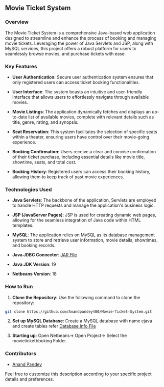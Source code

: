## Movie Ticket System

### Overview

The Movie Ticket System is a comprehensive Java-based web application designed to streamline and enhance the process of booking and managing movie tickets. Leveraging the power of Java Servlets and JSP, along with MySQL services, this project offers a robust platform for users to seamlessly browse movies, and purchase tickets with ease.

### Key Features

- **User Authentication**: Secure user authentication system ensures that only registered users can access ticket booking functionalities.

- **User Interface**: The system boasts an intuitive and user-friendly interface that allows users to effortlessly navigate through available movies.

- **Movie Listings**: The application dynamically fetches and displays an up-to-date list of available movies, complete with relevant details such as title, genre, rating, and synopsis.

- **Seat Reservation**: This system facilitates the selection of specific seats within a theater, ensuring users have control over their movie-going experience.

- **Booking Confirmation**: Users receive a clear and concise confirmation of their ticket purchase, including essential details like movie title, showtime, seats, and total cost.

- **Booking History**: Registered users can access their booking history, allowing them to keep track of past movie experiences.

### Technologies Used

- **Java Servlets**: The backbone of the application, Servlets are employed to handle HTTP requests and manage the application's business logic.

- **JSP (JavaServer Pages)**: JSP is used for creating dynamic web pages, allowing for the seamless integration of Java code within HTML templates.

- **MySQL**: The application relies on MySQL as its database management system to store and retrieve user information, movie details, showtimes, and booking records.

- **Java JDBC Connecter**: [JAR FIle](movieticketbboking/mysql-connector-j-8.1.0.jar)

- **Java JDK Version**: 19
 
- **Netbeans Version**: 18

### How to Run

1. **Clone the Repository**: Use the following command to clone the repository:

```bash
git clone https://github.com/Anandpandey400/Movie-Ticket-System.git
```

2. **Set up MySQL Database**: Create a MySQL database with name ejava and create tables refer [Database Info File](movieticketbboking/table_info.txt)

3. **Starting up**: Open Netbeans-> Open Project-> Select the movieticketbboking Folder.

### Contributors

- [Anand Pandey](https://github.com/Anandpandey400)

Feel free to customize this description according to your specific project details and preferences.
